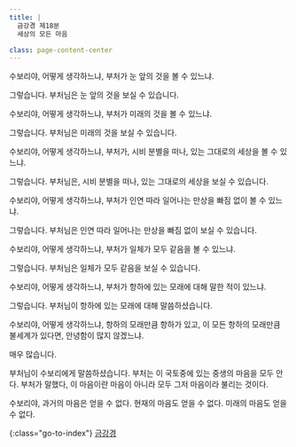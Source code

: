 ```yaml
---
title: |
  금강경 제18분
  세상의 모든 마음

class: page-content-center
---
```


수보리야, 어떻게 생각하느냐,
부처가 눈 앞의 것을 볼 수 있느냐.

그렇습니다.
부처님은 눈 앞의 것을 보실 수 있습니다.

수보리야, 어떻게 생각하느냐,
부처가 미래의 것을 볼 수 있느냐.

그렇습니다.
부처님은 미래의 것을 보실 수 있습니다.

수보리야, 어떻게 생각하느냐,
부처가, 시비 분별을 떠나, 있는 그대로의 세상을 볼 수 있느냐.

그렇습니다.
부처님은, 시비 분별을 떠나, 있는 그대로의 세상을 보실 수 있습니다.

수보리야, 어떻게 생각하느냐,
부처가 인연 따라 일어나는 만상을 빠짐 없이 볼 수 있느냐.

그렇습니다.
부처님은 인연 따라 일어나는 만상을 빠짐 없이 보실 수 있습니다.

수보리야, 어떻게 생각하느냐,
부처가 일체가 모두 같음을 볼 수 있느냐.

그렇습니다.
부처님은 일체가 모두 같음을 보실 수 있습니다.

수보리야, 어떻게 생각하느냐,
부처가 항하에 있는 모래에 대해 말한 적이 있느냐.

그렇습니다.
부처님이 항하에 있는 모래에 대해 말씀하셨습니다.

수보리야, 어떻게 생각하느냐,
항하의 모래만큼 항하가 있고,
이 모든 항하의 모래만큼 불세계가 있다면,
안녕함이 많지 않겠느냐.

매우 많습니다.

부처님이 수보리에게 말씀하셨습니다.
부처는 이 국토중에 있는 중생의 마음을 모두 안다.
부처가 말했다, 이 마음이란 마음이 아니라 모두 그저 마음이라 불리는 것이다.

수보리야,
과거의 마음은 얻을 수 없다.
현재의 마음도 얻을 수 없다.
미래의 마음도 얻을 수 없다.

{:class="go-to-index"}
[금강경](index)